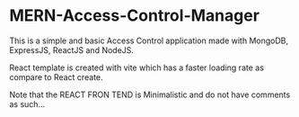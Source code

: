 # MERN-Access-Control-Manager
This is a simple and basic Access Control application made with MongoDB, ExpressJS, ReactJS and NodeJS.

React template is created with vite  which has a faster loading rate as compare to React create. 

Note that the REACT FRON TEND is Minimalistic and do not have comments as such...
